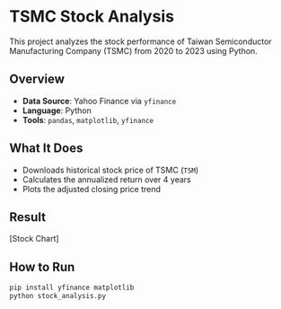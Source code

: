 # TSMC Stock Analysis 

This project analyzes the stock performance of Taiwan Semiconductor Manufacturing Company (TSMC) from 2020 to 2023 using Python.

##  Overview
- **Data Source**: Yahoo Finance via `yfinance`
- **Language**: Python
- **Tools**: `pandas`, `matplotlib`, `yfinance`

##  What It Does
- Downloads historical stock price of TSMC (`TSM`)
- Calculates the annualized return over 4 years
- Plots the adjusted closing price trend

##  Result


[Stock Chart]

## How to Run

```bash
pip install yfinance matplotlib
python stock_analysis.py
